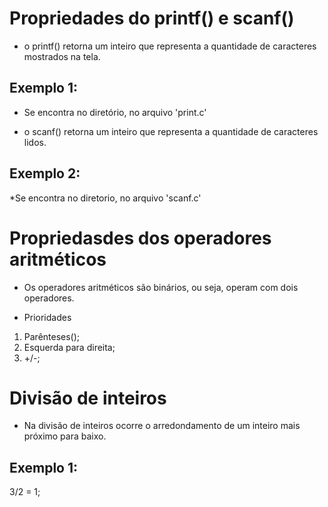 # Propriedades do printf() e scanf()

- o printf() retorna um inteiro que representa a quantidade de caracteres mostrados na tela.

## Exemplo 1:

* Se encontra no diretório, no arquivo 'print.c'

- o scanf() retorna um inteiro que representa a quantidade de caracteres lidos.

## Exemplo 2:

*Se encontra no diretorio, no arquivo 'scanf.c' 

# Propriedasdes dos operadores aritméticos

- Os operadores aritméticos são binários, ou seja, operam com dois operadores.

- Prioridades

1. Parênteses();
2. Esquerda para direita;
3. +/-;

# Divisão de inteiros

- Na divisão de inteiros ocorre o arredondamento de um inteiro mais próximo para baixo.

## Exemplo 1:

3/2 = 1;


